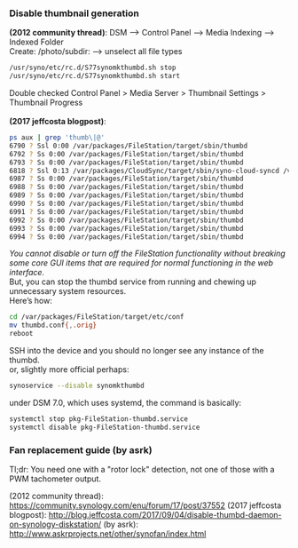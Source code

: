 ### Disable thumbnail generation
**(2012 community thread)**:
DSM --> Control Panel --> Media Indexing --> Indexed Folder</br>
Create: /photo/subdir: --> unselect all file types</br>
```bash
/usr/syno/etc/rc.d/S77synomkthumbd.sh stop
/usr/syno/etc/rc.d/S77synomkthumbd.sh start
```
Double checked Control Panel > Media Server > Thumbnail Settings > Thumbnail Progress</br>
</br>
**(2017 jeffcosta blogpost)**:
```bash
ps aux | grep 'thumb\|@'
6790 ? Ssl 0:00 /var/packages/FileStation/target/sbin/thumbd
6792 ? Ss 0:00 /var/packages/FileStation/target/sbin/thumbd
6793 ? Ss 0:00 /var/packages/FileStation/target/sbin/thumbd
6818 ? Ssl 0:13 /var/packages/CloudSync/target/sbin/syno-cloud-syncd /volume1/@cloudsync/config/daemon.conf
6987 ? Ss 0:00 /var/packages/FileStation/target/sbin/thumbd
6988 ? Ss 0:00 /var/packages/FileStation/target/sbin/thumbd
6989 ? Ss 0:00 /var/packages/FileStation/target/sbin/thumbd
6990 ? Ss 0:00 /var/packages/FileStation/target/sbin/thumbd
6991 ? Ss 0:00 /var/packages/FileStation/target/sbin/thumbd
6992 ? Ss 0:00 /var/packages/FileStation/target/sbin/thumbd
6993 ? Ss 0:00 /var/packages/FileStation/target/sbin/thumbd
6994 ? Ss 0:00 /var/packages/FileStation/target/sbin/thumbd
```
*You cannot disable or turn off the FileStation functionality without breaking some core GUI items that are required for normal functioning in the web interface.*</br>
But, you can stop the thumbd service from running and chewing up unnecessary system resources.</br>
Here’s how:
```bash
cd /var/packages/FileStation/target/etc/conf
mv thumbd.conf{,.orig}
reboot
```
SSH into the device and you should no longer see any instance of the thumbd.</br>
or, slightly more official perhaps:
```bash
synoservice --disable synomkthumbd
```
under DSM 7.0, which uses systemd, the command is basically:
```bash
systemctl stop pkg-FileStation-thumbd.service
systemctl disable pkg-FileStation-thumbd.service
```
### Fan replacement guide (by asrk)
Tl;dr: You need one with a "rotor lock" detection, not one of those with a PWM tachometer output.



(2012 community thread): https://community.synology.com/enu/forum/17/post/37552
(2017 jeffcosta blogpost): http://blog.jeffcosta.com/2017/09/04/disable-thumbd-daemon-on-synology-diskstation/
(by asrk): http://www.askrprojects.net/other/synofan/index.html
